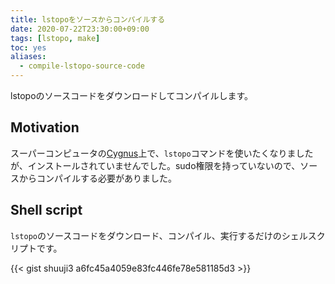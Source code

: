 ```yaml
---
title: lstopoをソースからコンパイルする
date: 2020-07-22T23:30:00+09:00
tags: [lstopo, make]
toc: yes
aliases:
  - compile-lstopo-source-code
---
```


lstopoのソースコードをダウンロードしてコンパイルします。

<!--more-->

## Motivation

スーパーコンピュータの[Cygnus](https://www.ccs.tsukuba.ac.jp/eng/supercomputers/#Cygnus)上で、`lstopo`コマンドを使いたくなりましたが、インストールされていませんでした。sudo権限を持っていないので、ソースからコンパイルする必要がありました。

## Shell script

`lstopo`のソースコードをダウンロード、コンパイル、実行するだけのシェルスクリプトです。

{{< gist shuuji3 a6fc45a4059e83fc446fe78e581185d3 >}}
